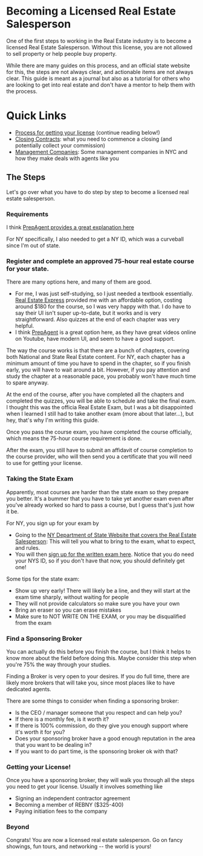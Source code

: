 # Becoming a Licensed Real Estate Salesperson

One of the first steps to working in the Real Estate industry is to become a licensed Real Estate Salesperson. Without this license, you are not allowed to sell property or help people buy property.

While there are many guides on this process, and an official state website for this, the steps are not always clear, and actionable items are not always clear. This guide is meant as a journal but also as a tutorial for others who are looking to get into real estate and don't have a mentor to help them with the process.

# Quick Links

- [Process for getting your license](#the-steps) (continue reading below!)
- [Closing Contracts](./closing.md): what you need to commence a closing (and potentially collect your commission)
- [Management Companies](./mgmt_companies.md): Some management companies in NYC and how they make deals with agents like you

## The Steps

Let's go over what you have to do step by step to become a licensed real estate salesperson.

### Requirements

I think [PrepAgent provides a great explanation here](https://www.prepagent.com/real-estate-exam-by-state/NY/new-york-real-estate-license)

For NY specifically, I also needed to get a NY ID, which was a curveball since I'm out of state.

### Register and complete an approved 75-hour real estate course for your state.

There are many options here, and many of them are good. 

  - For me, I was just self-studying, so I just needed a textbook essentially. [Real Estate Express](https://www.talkable.com/x/yn6IDa) provided me with an affordable option, costing around $180 for the course, so I was very happy with that. I do have to say their UI isn't super up-to-date, but it works and is very straightforward. Also quizzes at the end of each chapter was very helpful.
  - I think [PrepAgent](https://www.prepagent.com/sign-up) is a great option here, as they have great videos online on Youtube, have modern UI, and seem to have a good support.

The way the course works is that there are a bunch of chapters, covering both National and State Real Estate content. For NY, each chapter has a minimum amount of time you have to spend in the chapter, so if you finish early, you will have to wait around a bit. However, if you pay attention and study the chapter at a reasonable pace, you probably won't have much time to spare anyway.

At the end of the course, after you have completed all the chapters and completed the quizzes, you will be able to schedule and take the final exam. I thought this was the officia Real Estate Exam, but I was a bit disappointed when I learned I still had to take another exam (more about that later...), but hey, that's why I'm writing this guide.

Once you pass the course exam, you have completed the course officially, which means the 75-hour course requirement is done. 

After the exam, you still have to submit an affidavit of course completion to the course provider, who will then send you a certificate that you will need to use for getting your license.

### Taking the State Exam

Apparently, most courses are harder than the state exam so they prepare you better. It's a bummer that you have to take yet another exam even after you've already worked so hard to pass a course, but I guess that's just how it be.

For NY, you sign up for your exam by

- Going to the [NY Department of State Website that covers the Real Estate Salesperson](https://dos.ny.gov/real-estate-salesperson): This will tell you what to bring to the exam, what to expect, and rules.
- You will then [sign up for the written exam here](https://appext20.dos.ny.gov/nydos/registration.do?from=loginPage). Notice that you do need your NYS ID, so if you don't have that now, you should definitely get one!

Some tips for the state exam:

- Show up very early! There will likely be a line, and they will start at the exam time sharply, without waiting for people
- They will not provide calculators so make sure you have your own
- Bring an eraser so you can erase mistakes
- Make sure to NOT WRITE ON THE EXAM, or you may be disqualified from the exam

### Find a Sponsoring Broker

You can actually do this before you finish the course, but I think it helps to know more about the field before doing this. Maybe consider this step when you're 75% the way through your studies.

Finding a Broker is very open to your desires. If you do full time, there are likely more brokers that will take you, since most places like to have dedicated agents.

There are some things to consider when finding a sponsoring broker:

- Is the CEO / manager someone that you respect and can help you?
- If there is a monthly fee, is it worth it?
- If there is 100% commission, do they give you enough support where it's worth it for you?
- Does your sponsoring broker have a good enough reputation in the area that you want to be dealing in?
- If you want to do part time, is the sponsoring broker ok with that?

### Getting your License!

Once you have a sponsoring broker, they will walk you through all the steps you need to get your license. Usually it involves something like

- Signing an independent contractor agreement
- Becoming a member of REBNY ($325-400)
- Paying initiation fees to the company

### Beyond

Congrats! You are now a licensed real estate salesperson. Go on fancy showings, fun tours, and networking -- the world is yours!
